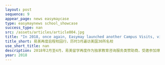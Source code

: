 ```yaml
---
layout: post
sequence: 9
appear_page: news easymaycase
type: easymaynews school_showcase
success_type: nan
src: /assets/articles/article004.jpg
title: "In 2018, once again, Easymay launched another Campus Visits, visited 30 well-known schools across the United States in three months."
title_short: 易美再度启程校园行，历时3月遍访美国30所名校
use_short_title: nan
description: 2018年2月至4月，易美留学再度作为独家教育咨询服务类赞助商，受邀参加燎原北美校园行，深入走访了北美地区近三十所高校，全面了解了高校当地风土人情及录取情况，与学生近距离交流并解答了学生在留学申请、就业方向选择等各方面的主要疑惑，同时也吸纳了诸多对教育行业有浓厚兴趣的优秀人才。
year: 2018
---
```



